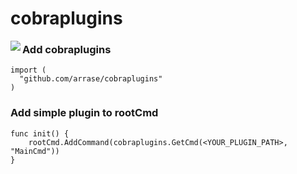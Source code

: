# cobraplugins
<img align="left" src="https://github.com/arrase/cobraplugins/blob/develop/assets/cobraplugins.jpg?raw=true">

### Add cobraplugins

    import (      
      "github.com/arrase/cobraplugins"
    )

### Add simple plugin to rootCmd

    func init() {
        rootCmd.AddCommand(cobraplugins.GetCmd(<YOUR_PLUGIN_PATH>, "MainCmd"))
    }
